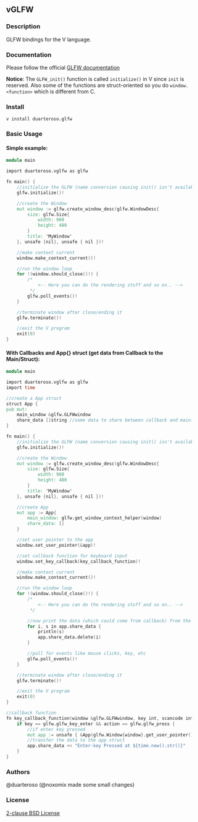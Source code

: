 ## vGLFW

### Description
GLFW bindings for the V language.

### Documentation
Please follow the official [GLFW documentation](https://www.glfw.org/documentation.html)

**Notice**: The `GLFW_init()` function is called `initialize()` in V since `init` is reserved.
Also some of the functions are struct-oriented so you do `window.<function>` which is different from C.

### Install
`v install duarteroso.glfw`

### Basic Usage
#### Simple example:
```v
module main

import duarteroso.vglfw as glfw

fn main() {
	//initialize the GLFW (name conversion causing init() isn't available at V)
	glfw.initialize()!

	//create the Window
	mut window := glfw.create_window_desc(glfw.WindowDesc{
		size: glfw.Size{
			width: 960
			height: 480
		}
		title: 'MyWindow'
	}, unsafe {nil}, unsafe { nil })!

	//make context current
	window.make_context_current()!

	//run the window loop
	for !(window.should_close()!) {
		/*
			<-- Here you can do the rendering stuff and so on.. -->
		 */
		glfw.poll_events()!
	}

	//terminate window after close/ending it
	glfw.terminate()!

	//exit the V program
	exit(0)
}

```

#### With Callbacks and App{} struct (get data from Callback to the Main/Struct):
```v
module main

import duarteroso.vglfw as glfw
import time

//create a App struct
struct App {
pub mut:
	main_window &glfw.GLFWwindow
	share_data []string //some data to share between callback and main()
}

fn main() {
	//initialize the GLFW (name conversion causing init() isn't available at V)
	glfw.initialize()!

	//create the Window
	mut window := glfw.create_window_desc(glfw.WindowDesc{
		size: glfw.Size{
			width: 960
			height: 480
		}
		title: 'MyWindow'
	}, unsafe {nil}, unsafe { nil })!

	//create App
	mut app := App{
		main_window: glfw.get_window_context_helper(window)
		share_data: []
	}

	//set user pointer to the app
	window.set_user_pointer(&app)!

	//set callback function for keyboard input
	window.set_key_callback(key_callback_function)!

	//make context current
	window.make_context_current()!

	//run the window loop
	for !(window.should_close()!) {
		/*
			<-- Here you can do the rendering stuff and so on.. -->
		 */

		//now print the data (which could come from callback) from the app struct and remove it afterwards
		for i, s in app.share_data {
			println(s)
			app.share_data.delete(i)
		}

		//poll for events like mouse clicks, key, etc
		glfw.poll_events()!
	}

	//terminate window after close/ending it
	glfw.terminate()!

	//exit the V program
	exit(0)
}

//callback function
fn key_callback_function(window &glfw.GLFWwindow, key int, scancode int, action int, mods int) {
	if key == glfw.glfw_key_enter && action == glfw.glfw_press {
		//if enter key pressed
		mut app := unsafe { &App(glfw.Window{window}.get_user_pointer() or {}) }
		//transfer the data to the app struct
		app.share_data << "Enter-key Pressed at ${time.now().str()}"
	}
}
```

### Authors
@duarteroso
(@noxomix made some small changes)

### License
[2-clause BSD License](https://opensource.org/licenses/BSD-2-Clause)
